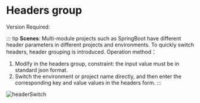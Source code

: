 # Headers group

Version Required: <Badge text="2.0.7"/>

::: tip
**Scenes**: Multi-module projects such as SpringBoot have different header parameters in different projects and environments. To quickly switch headers, header grouping is introduced.
Operation method：

1. Modify in the headers group, constraint: the input value must be in standard json format.
2. Switch the environment or project name directly, and then enter the corresponding key and value values in the headers form.
   :::

![headerSwitch](/img/headerSwitch.gif)
